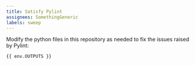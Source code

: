 ```yaml
---
title: Satisfy Pylint
assignees: SomethingGeneric
labels: sweep
---
```

Modify the python files in this repository as needed to fix the issues raised by Pylint:
```
{{ env.OUTPUTS }}
```
